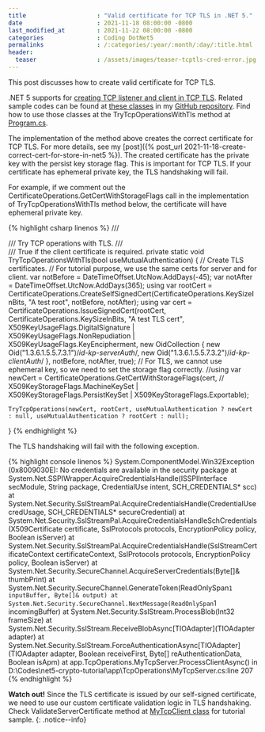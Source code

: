 ```yaml
---
title                    : "Valid certificate for TCP TLS in .NET 5."
date                     : 2021-11-18 08:00:00 -0800
last_modified_at         : 2021-11-22 08:00:00 -0800
categories               : Coding DotNet5
permalinks               : /:categories/:year/:month/:day/:title.html
header:
  teaser                 : /assets/images/teaser-tcptls-cred-error.jpg
---
```


This post discusses how to create valid certificate for TCP TLS.

.NET 5 supports for [creating TCP listener and client in TCP TLS](https://docs.microsoft.com/en-us/dotnet/api/system.net.security.sslstream?view=net-6.0). Related sample codes can be found at [these classes](https://github.com/charlehsin/net5-crypto-tutorial/tree/main/app/TcpOperations) in my [GitHub repository](https://github.com/charlehsin/net5-crypto-tutorial). Find how to use those classes at the TryTcpOperationsWithTls method at [Program.cs](https://github.com/charlehsin/net5-crypto-tutorial/blob/main/app/Program.cs).

The implementation of the method above creates the correct certificate for TCP TLS. For more details, see my [post]({% post_url 2021-11-18-create-correct-cert-for-store-in-net5 %}). The created certificate has the private key with the persist key storage flag. This is important for TCP TLS. If your certificate has ephemeral private key, the TLS handshaking will fail.

For example, if we comment out the CertificateOperations.GetCertWithStorageFlags call in the implementation of TryTcpOperationsWithTls method below, the certificate will have ephemeral private key.

{% highlight csharp linenos %}
/// <summary>
/// Try TCP operations with TLS.
/// </summary>
/// <param name="useMutualAuthentication">True if the client certificate is required.</param>
private static void TryTcpOperationsWithTls(bool useMutualAuthentication)
{
    // Create TLS certificates.
    // For tutorial purpose, we use the same certs for server and for client.
    var notBefore = DateTimeOffset.UtcNow.AddDays(-45);
    var notAfter = DateTimeOffset.UtcNow.AddDays(365);
    using var rootCert = CertificateOperations.CreateSelfSignedCert(CertificateOperations.KeySizeInBits, "A test root",
        notBefore, notAfter);
    using var cert = CertificateOperations.IssueSignedCert(rootCert, CertificateOperations.KeySizeInBits, "A test TLS cert",
        X509KeyUsageFlags.DigitalSignature | X509KeyUsageFlags.NonRepudiation | X509KeyUsageFlags.KeyEncipherment,
        new OidCollection
        {
            new Oid("1.3.6.1.5.5.7.3.1")/*id-kp-serverAuth*/,
            new Oid("1.3.6.1.5.5.7.3.2")/*id-kp-clientAuth*/
        },
        notBefore, notAfter, true);
    // For TLS, we cannot use ephemeral key, so we need to set the storage flag correctly.
    //using var newCert = CertificateOperations.GetCertWithStorageFlags(cert,
    //        X509KeyStorageFlags.MachineKeySet | X509KeyStorageFlags.PersistKeySet | X509KeyStorageFlags.Exportable);

    TryTcpOperations(newCert, rootCert, useMutualAuthentication ? newCert : null, useMutualAuthentication ? rootCert : null);
}
{% endhighlight %}

The TLS handshaking will fail with the following exception.

{% highlight console linenos %}
System.ComponentModel.Win32Exception (0x8009030E): No credentials are available in the security package
    at System.Net.SSPIWrapper.AcquireCredentialsHandle(ISSPIInterface secModule, String package, CredentialUse intent, SCH_CREDENTIALS* scc)
    at System.Net.Security.SslStreamPal.AcquireCredentialsHandle(CredentialUse credUsage, SCH_CREDENTIALS* secureCredential)
    at System.Net.Security.SslStreamPal.AcquireCredentialsHandleSchCredentials(X509Certificate certificate, SslProtocols protocols, EncryptionPolicy policy, Boolean isServer)
    at System.Net.Security.SslStreamPal.AcquireCredentialsHandle(SslStreamCertificateContext certificateContext, SslProtocols protocols, EncryptionPolicy policy, Boolean isServer)
    at System.Net.Security.SecureChannel.AcquireServerCredentials(Byte[]& thumbPrint)
    at System.Net.Security.SecureChannel.GenerateToken(ReadOnlySpan`1 inputBuffer, Byte[]& output)
    at System.Net.Security.SecureChannel.NextMessage(ReadOnlySpan`1 incomingBuffer)
    at System.Net.Security.SslStream.ProcessBlob(Int32 frameSize)
    at System.Net.Security.SslStream.ReceiveBlobAsync[TIOAdapter](TIOAdapter adapter)
    at System.Net.Security.SslStream.ForceAuthenticationAsync[TIOAdapter](TIOAdapter adapter, Boolean receiveFirst, Byte[] reAuthenticationData, Boolean isApm)
    at app.TcpOperations.MyTcpServer.ProcessClientAsync() in D:\Codes\net5-crypto-tutorial\app\TcpOperations\MyTcpServer.cs:line 207
{% endhighlight %}

**Watch out!** Since the TLS certificate is issued by our self-signed certificate, we need to use our custom certificate validation logic in TLS handshaking. Check ValidateServerCertificate method at [MyTcpClient class](https://github.com/charlehsin/net5-crypto-tutorial/blob/main/app/TcpOperations/MyTcpClient.cs) for tutorial sample.
{: .notice--info}